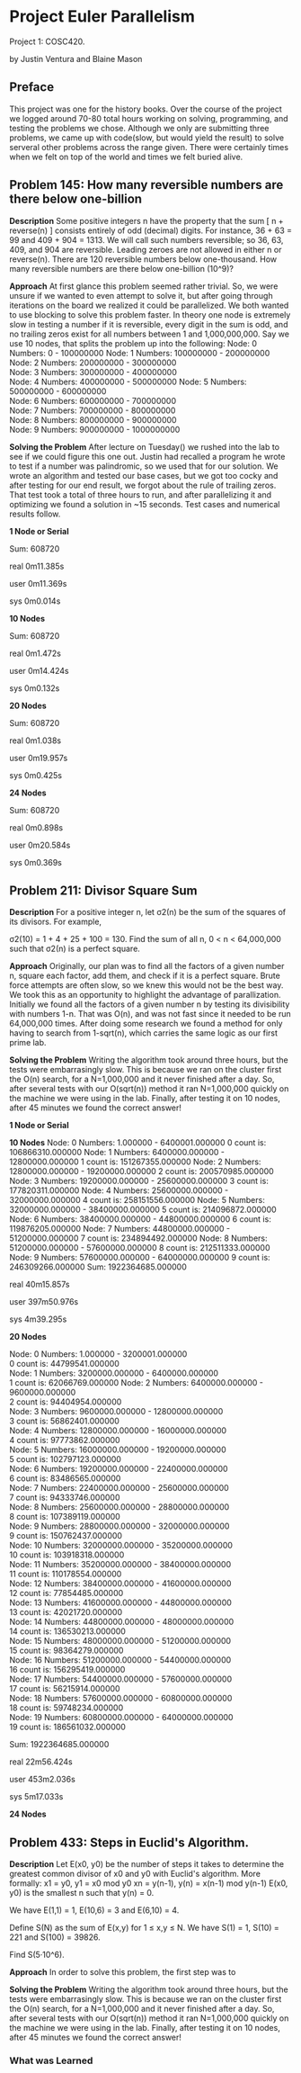 # Project Euler Parallelism

Project 1: COSC420.

by Justin Ventura and Blaine Mason

## Preface

This project was one for the history books.  Over the course of the project we logged around 70-80 total hours working on solving, programming, and testing the problems we chose.  Although we only are submitting three problems, we came up with code(slow, but would yield the result) to solve serveral other problems across the range given.  There were certainly times when we felt on top of the world and times we felt buried alive.


## Problem 145: How many reversible numbers are there below one-billion
**Description**
Some positive integers n have the property that the sum [ n + reverse(n) ] consists entirely of odd (decimal) digits. For instance, 36 + 63 = 99 and 409 + 904 = 1313. We will call such numbers reversible; so 36, 63, 409, and 904 are reversible. Leading zeroes are not allowed in either n or reverse(n).
There are 120 reversible numbers below one-thousand.
How many reversible numbers are there below one-billion (10^9)?

**Approach**
At first glance this problem seemed rather trivial. So, we were unsure if we wanted to even attempt to solve it, but after going through iterations on the board we realized it could be parallelized.  We both wanted to use blocking to solve this problem faster.  In theory one node is extremely slow in testing a number if it is reversible, every digit in the sum is odd, and no trailing zeros exist for all numbers between 1 and 1,000,000,000. Say we use 10 nodes, that splits the problem up into the following:
Node: 0 Numbers: 0 - 100000000 
Node: 1 Numbers: 100000000 - 200000000 
Node: 2 Numbers: 200000000 - 300000000  
Node: 3 Numbers: 300000000 - 400000000  
Node: 4 Numbers: 400000000 - 500000000 
Node: 5 Numbers: 500000000 - 600000000   
Node: 6 Numbers: 600000000 - 700000000                                                                             
Node: 7 Numbers: 700000000 - 800000000                                                                                
Node: 8 Numbers: 800000000 - 900000000                                                                                                                                    
Node: 9 Numbers: 900000000 - 1000000000

**Solving the Problem**
After lecture on Tuesday() we rushed into the lab to see if we could figure this one out.  Justin had recalled a program he wrote to test if a number was palindromic, so we used that for our solution.  We wrote an algorithm and tested our base cases, but we got too cocky and after testing for our end result, we forgot about the rule of trailing zeros.  That test took a total of three hours to run, and after parallelizing it and optimizing we found a solution in ~15 seconds.  Test cases and numerical results follow.

**1 Node or Serial**

Sum: 608720

real    0m11.385s

user    0m11.369s

sys     0m0.014s

**10 Nodes**

Sum: 608720

real    0m1.472s

user    0m14.424s

sys     0m0.132s

**20 Nodes**

Sum: 608720

real    0m1.038s

user    0m19.957s

sys     0m0.425s 

**24 Nodes**

Sum: 608720

real    0m0.898s

user    0m20.584s

sys     0m0.369s

## Problem 211: Divisor Square Sum

**Description**
For a positive integer n, let σ2(n) be the sum of the squares of its divisors. For example,

σ2(10) = 1 + 4 + 25 + 100 = 130.
Find the sum of all n, 0 < n < 64,000,000 such that σ2(n) is a perfect square.

**Approach**
Originally, our plan was to find all the factors of a given number n, square each factor, add them, and check if it is a perfect square.  Brute force attempts are often slow, so we knew this would not be the best way.  We took this as an opportunity to highlight the advantage of parallization.  Initially we found all the factors of a given number n by testing its divisibility with numbers 1-n.  That was O(n), and was not fast since it needed to be run 64,000,000 times.  After doing some research we found a method for only having to search from 1-sqrt(n), which carries the same logic as our first prime lab.

**Solving the Problem**
Writing the algorithm took around three hours, but the tests were embarrasingly slow.  This is because we ran on the cluster first the O(n) search, for a N=1,000,000 and it never finished after a day.  So, after several tests with our O(sqrt(n)) method it ran N=1,000,000 quickly on the machine we were using in the lab.  Finally, after testing it on 10 nodes, after 45 minutes we found the correct answer!

**1 Node or Serial**

**10 Nodes**
Node: 0 Numbers: 1.000000 - 6400001.000000
0 count is: 106866310.000000
Node: 1 Numbers: 6400000.000000 - 12800000.000000
1 count is: 151267355.000000
Node: 2 Numbers: 12800000.000000 - 19200000.000000
2 count is: 200570985.000000
Node: 3 Numbers: 19200000.000000 - 25600000.000000
3 count is: 177820311.000000
Node: 4 Numbers: 25600000.000000 - 32000000.000000
4 count is: 258151556.000000
Node: 5 Numbers: 32000000.000000 - 38400000.000000
5 count is: 214096872.000000
Node: 6 Numbers: 38400000.000000 - 44800000.000000
6 count is: 119876205.000000
Node: 7 Numbers: 44800000.000000 - 51200000.000000
7 count is: 234894492.000000
Node: 8 Numbers: 51200000.000000 - 57600000.000000
8 count is: 212511333.000000
Node: 9 Numbers: 57600000.000000 - 64000000.000000
9 count is: 246309266.000000
Sum: 1922364685.000000

real    40m15.857s

user    397m50.976s

sys     4m39.295s

**20 Nodes**

Node: 0 Numbers: 1.000000 - 3200001.000000                                                 
0 count is: 44799541.000000                                                                                           
Node: 1 Numbers: 3200000.000000 - 6400000.000000                                                                     
1 count is: 62066769.000000
Node: 2 Numbers: 6400000.000000 - 9600000.000000                                                                      
2 count is: 94404954.000000                                                                                           
Node: 3 Numbers: 9600000.000000 - 12800000.000000                                                                     
3 count is: 56862401.000000                                                                                           
Node: 4 Numbers: 12800000.000000 - 16000000.000000                                                                    
4 count is: 97773862.000000                                                                                          
Node: 5 Numbers: 16000000.000000 - 19200000.000000                                                                   
5 count is: 102797123.000000                                                                                          
Node: 6 Numbers: 19200000.000000 - 22400000.000000                                                                    
6 count is: 83486565.000000                                                                                           
Node: 7 Numbers: 22400000.000000 - 25600000.000000                                                                    
7 count is: 94333746.000000                                                                                           
Node: 8 Numbers: 25600000.000000 - 28800000.000000                                                                    
8 count is: 107389119.000000                                                                                          
Node: 9 Numbers: 28800000.000000 - 32000000.000000                                                                    
9 count is: 150762437.000000                                                                                          
Node: 10 Numbers: 32000000.000000 - 35200000.000000                                                                   
10 count is: 103918318.000000                                                                                         
Node: 11 Numbers: 35200000.000000 - 38400000.000000                                                                   
11 count is: 110178554.000000         
Node: 12 Numbers: 38400000.000000 - 41600000.000000                                                                   
12 count is: 77854485.000000                                                                                          
Node: 13 Numbers: 41600000.000000 - 44800000.000000                                                                   
13 count is: 42021720.000000                                                                                          
Node: 14 Numbers: 44800000.000000 - 48000000.000000                                                                   
14 count is: 136530213.000000                                                                                         
Node: 15 Numbers: 48000000.000000 - 51200000.000000                                                                   
15 count is: 98364279.000000                                                                                          
Node: 16 Numbers: 51200000.000000 - 54400000.000000                                                                   
16 count is: 156295419.000000                                                                                         
Node: 17 Numbers: 54400000.000000 - 57600000.000000                                                                   
17 count is: 56215914.000000                                                                                          
Node: 18 Numbers: 57600000.000000 - 60800000.000000                                                                   
18 count is: 59748234.000000                                                                                          
Node: 19 Numbers: 60800000.000000 - 64000000.000000                                                                   
19 count is: 186561032.000000

Sum: 1922364685.000000

real    22m56.424s

user    453m2.036s

sys     5m17.033s 

**24 Nodes**

## Problem 433: Steps in Euclid's Algorithm.

**Description**
Let E(x0, y0) be the number of steps it takes to determine the greatest common divisor of x0 and y0 with Euclid's algorithm. More formally:
x1 = y0, y1 = x0 mod y0
xn = y(n-1), y(n) = x(n-1) mod y(n-1)
E(x0, y0) is the smallest n such that y(n) = 0.

We have E(1,1) = 1, E(10,6) = 3 and E(6,10) = 4.

Define S(N) as the sum of E(x,y) for 1 ≤ x,y ≤ N.
We have S(1) = 1, S(10) = 221 and S(100) = 39826.

Find S(5·10^6).

**Approach**
In order to solve this problem, the first step was to 

**Solving the Problem**
Writing the algorithm took around three hours, but the tests were embarrasingly slow.  This is because we ran on the cluster first the O(n) search, for a N=1,000,000 and it never finished after a day.  So, after several tests with our O(sqrt(n)) method it ran N=1,000,000 quickly on the machine we were using in the lab.  Finally, after testing it on 10 nodes, after 45 minutes we found the correct answer!


### What was Learned

